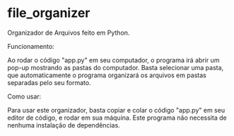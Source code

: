 # file_organizer

Organizador de Arquivos feito em Python.

Funcionamento:

Ao rodar o código "app.py" em seu computador, o programa irá abrir um pop-up mostrando as pastas do computador.
Basta selecionar uma pasta, que automaticamente o programa organizará os arquivos em pastas separadas pelo seu formato.

Como usar:

Para usar este organizador, basta copiar e colar o código "app.py" em seu editor de código, e rodar em sua máquina.
Este programa não necessita de nenhuma instalação de dependências.

